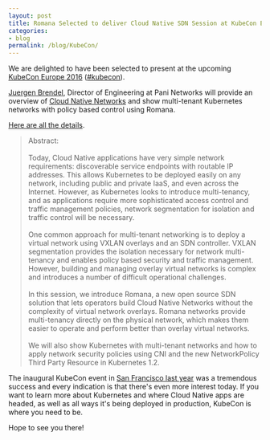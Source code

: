 ```yaml
---
layout: post
title: Romana Selected to deliver Cloud Native SDN Session at KubeCon Europe 2016
categories:
- blog
permalink: /blog/KubeCon/
---
```


We are delighted to have been selected to present at the upcoming [KubeCon Europe 2016]( https://kubecon.io/) ([#kubecon](https://twitter.com/search?q=%23kubecon)).

[Juergen Brendel]( https://twitter.com/brendelconsult), Director of Engineering at Pani Networks will provide an overview of [Cloud Native Networks](/cloud/cloud_native_networks/) and show multi-tenant Kubernetes networks with policy based control using Romana.

[Here are all the details](http://kubeconeurope2016.sched.org/event/6BYf).

>Abstract:
<br><br>
Today, Cloud Native applications have very simple network requirements: discoverable service endpoints with routable IP addresses. This allows Kubernetes to be deployed easily on any network, including public and private IaaS, and even across the Internet. However, as Kubernetes looks to introduce multi-tenancy, and as applications require more sophisticated access control and traffic management policies, network segmentation for isolation and traffic control will be necessary.
<br><br>
One common approach for multi-tenant networking is to deploy a virtual network using VXLAN overlays and an SDN controller. VXLAN segmentation provides the isolation necessary for network multi-tenancy and enables policy based security and traffic management. However, building and managing overlay virtual networks is complex and introduces a number of difficult operational challenges.
<br><br>
In this session, we introduce Romana, a new open source SDN solution that lets operators build Cloud Native Networks without the complexity of virtual network overlays. Romana networks provide multi-tenancy directly on the physical network, which makes them easier to operate and perform better than overlay virtual networks.
<br><br>
We will also show Kubernetes with multi-tenant networks and how to apply network security policies using CNI and the new NetworkPolicy Third Party Resource in Kubernetes 1.2.

The inaugural KubeCon event in [San Francisco last year]( https://kubecon.io/kubecon/announcing-kubecon-2015/) was a tremendous success and every indication is that there's even more interest today. If you want to learn more about Kubernetes and where Cloud Native apps are headed, as well as all ways it's being deployed in production, KubeCon is where you need to be.

Hope to see you there!
